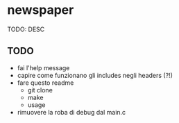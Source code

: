# newspaper

TODO: DESC

## TODO

- fai l'help message
- capire come funzionano gli includes negli headers (?!)
- fare questo readme
  - git clone
  - make
  - usage
- rimuovere la roba di debug dal main.c
